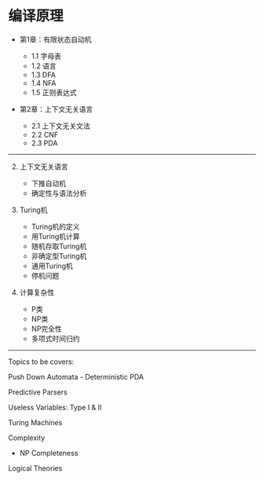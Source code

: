 # 编译原理

- 第1章：有限状态自动机
    - 1.1 字母表
    - 1.2 语言
    - 1.3 DFA
    - 1.4 NFA
    - 1.5 正则表达式

- 第2章：上下文无关语言
    - 2.1 上下文无关文法
    - 2.2 CNF
    - 2.3 PDA

---

2. 上下文无关语言
    - 下推自动机
    - 确定性与语法分析

3. Turing机
    - Turing机的定义
    - 用Turing机计算
    - 随机存取Turing机
    - 非确定型Turing机
    - 通用Turing机
    - 停机问题

4. 计算复杂性
    - P类
    - NP类
    - NP完全性
    - 多项式时间归约

---

Topics to be covers:

Push Down Automata
    - Deterministic PDA

Predictive Parsers

Useless Variables: Type I & II

Turing Machines

Complexity

- NP Completeness

Logical Theories